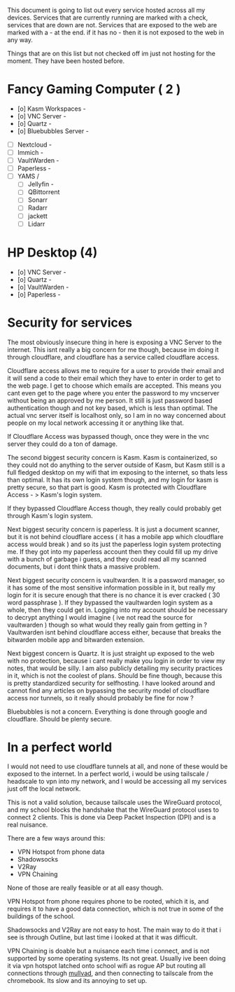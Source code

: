 This document is going to list out every service hosted across all my devices. Services that are currently running are marked with a check, services that are down are not. Services that are exposed to the web are marked with a - at the end. if it has no - then it is not exposed to the web in any way.

Things that are on this list but not checked off im just not hosting for the moment. They have been hosted before.

# Fancy Gaming Computer ( 2 )
* [o] Kasm Workspaces - 
* [o] VNC Server - 
* [o] Quartz - 
* [o] Bluebubbles Server - 
* [ ] Nextcloud - 
* [ ] Immich - 
* [ ] VaultWarden - 
* [ ] Paperless - 
* [ ] YAMS / 
   * [ ] Jellyfin - 
   * [ ] QBittorrent
   * [ ] Sonarr
   * [ ] Radarr
   * [ ] jackett
   * [ ] Lidarr

# HP Desktop (4)
* [o] VNC Server -
* [o] Quartz - 
* [o] VaultWarden - 
* [o] Paperless - 

# Security for services

The most obviously insecure thing in here is exposing a VNC Server to the internet. This isnt really a big concern for me though, because im doing it through cloudflare, and cloudflare has a service called cloudflare access.

Cloudflare access allows me to require for a user to provide their email and it will send a code to their email which they have to enter in order to get to the web page. I get to choose which emails are accepted. This means you cant even get to the page where you enter the password to my vncserver without being an approved by me person. It still is just password based authentication though and not key based, which is less than optimal. The actual vnc server itself is localhost only, so I am in no way concerned about people on my local network accessing it or anything like that. 

If Cloudflare Access was bypassed though, once they were in the vnc server they could do a ton of damage.

The second biggest security concern is Kasm. Kasm is containerized, so they could not do anything to the server outside of Kasm, but Kasm still is a full fledged desktop on my wifi that im exposing to the internet, so thats less than optimal. It has its own login system though, and my login for kasm is pretty secure, so that part is good. Kasm is protected with Cloudflare Access - > Kasm's login system. 

If they bypassed Cloudflare Access though, they really could probably get through Kasm's login system.

Next biggest security concern is paperless. It is just a document scanner, but it is not behind cloudflare access ( it has a mobile app which cloudflare access would break ) and so its just the paperless login system protecting me. If they got into my paperless account then they could fill up my drive with a bunch of garbage i guess, and they could read all my scanned documents, but i dont think thats a massive problem.

Next biggest security concern is vaultwarden. It is a password manager, so it has some of the most sensitive information possible in it, but really my login for it is secure enough that there is no chance it is ever cracked ( 30 word passphrase ). If they bypassed the vaultwarden login system as a whole, then they could get in. Logging into my account should be necessary to decrypt anything I would imagine ( ive not read the source for vaultwarden ) though so what would they really gain from getting in ? Vaultwarden isnt behind cloudflare access either, because that breaks the bitwarden mobile app and bitwarden extension. 

Next biggest concern is Quartz. It is just straight up exposed to the web with no protection, because i cant really make you login in order to view my notes, that would be silly. I am also publicly detailing my security practices in it, which is not the coolest of plans. Should be fine though, because this is pretty standardized security for selfhosting. I have looked around and cannot find any articles on bypassing the security model of cloudflare access nor tunnels, so it really should probably be fine for now ? 

Bluebubbles is not a concern. Everything is done through google and cloudflare. Should be plenty secure. 

# In a perfect world
I would not need to use cloudflare tunnels at all, and none of these would be exposed to the internet. In a perfect world, i would be using tailscale / headscale to vpn into my network, and I would be accessing all my services just off the local network. 

This is not a valid solution, because tailscale uses the WireGuard protocol, and my school blocks the handshake that the WireGuard protocol uses to connect 2 clients. This is done via Deep Packet Inspection (DPI) and is a real nuisance.

There are a few ways around this:
* VPN Hotspot from phone data
* Shadowsocks
* V2Ray
* VPN Chaining

None of those are really feasible or at all easy though.

VPN Hotspot from phone requires phone to be rooted, which it is, and requires it to have a good data connection, which is not true in some of the buildings of the school.

Shadowsocks and V2Ray are not easy to host. The main way to do it that i see is through Outline, but last time i looked at that it was difficult. 

VPN Chaining is doable but a nuisance each time i connect, and is not supported by some operating systems. Its not great. Usually ive been doing it via vpn hotspot latched onto school wifi as rogue AP but routing all connections through [mullvad](https://mullvad.net/), and then connecting to tailscale from the chromebook. Its slow and its annoying to set up. 

